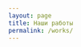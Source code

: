 ```yaml
---
layout: page
title: Наши работы
permalink: /works/
---
```




<div class="box alt">
    <div class="row uniform">
        <div class="4u"><span class="image fit"><img src="/images/1.jpg" alt="" /></span></div>
        <div class="4u"><span class="image fit"><img src="/images/2.jpg" alt="" /></span></div>
        <div class="4u"><span class="image fit"><img src="/images/3.jpg" alt="" /></span></div>
        <div class="4u"><span class="image fit"><img src="/images/4.jpg" alt="" /></span></div>
        <div class="4u"><span class="image fit"><img src="/images/5.jpg" alt="" /></span></div>
        <div class="4u"><span class="image fit"><img src="/images/6.jpg" alt="" /></span></div>
        <div class="4u"><span class="image fit"><img src="/images/7.jpg" alt="" /></span></div>
        <div class="4u"><span class="image fit"><img src="/images/8.jpg" alt="" /></span></div>
        <div class="4u"><span class="image fit"><img src="/images/9.jpg" alt="" /></span></div>
        <div class="4u"><span class="image fit"><img src="/images/10.jpg" alt="" /></span></div>
        <div class="4u"><span class="image fit"><img src="/images/11.jpg" alt="" /></span></div>
        <div class="4u"><span class="image fit"><img src="/images/12.jpg" alt="" /></span></div>
        <div class="4u"><span class="image fit"><img src="/images/13.jpg" alt="" /></span></div>
        <div class="4u"><span class="image fit"><img src="/images/14.jpg" alt="" /></span></div>
        <div class="4u"><span class="image fit"><img src="/images/15.jpg" alt="" /></span></div>
        <div class="4u"><span class="image fit"><img src="/images/16.jpg" alt="" /></span></div>
        <div class="4u"><span class="image fit"><img src="/images/17.jpg" alt="" /></span></div>
        <div class="4u"><span class="image fit"><img src="/images/18.jpg" alt="" /></span></div>
        <div class="4u"><span class="image fit"><img src="/images/19.jpg" alt="" /></span></div>
        <div class="4u"><span class="image fit"><img src="/images/20.jpg" alt="" /></span></div>
        <div class="4u"><span class="image fit"><img src="/images/21.jpg" alt="" /></span></div>
        <div class="4u"><span class="image fit"><img src="/images/22.jpg" alt="" /></span></div>
        <div class="4u"><span class="image fit"><img src="/images/23.jpg" alt="" /></span></div>
        <div class="4u"><span class="image fit"><img src="/images/24.jpg" alt="" /></span></div>
        <div class="4u"><span class="image fit"><img src="/images/25.jpg" alt="" /></span></div>
        <div class="4u"><span class="image fit"><img src="/images/26.jpg" alt="" /></span></div>
        <div class="4u"><span class="image fit"><img src="/images/27.jpg" alt="" /></span></div>
        <div class="4u"><span class="image fit"><img src="/images/28.jpg" alt="" /></span></div>
        <div class="4u"><span class="image fit"><img src="/images/29.jpg" alt="" /></span></div>
        <div class="4u"><span class="image fit"><img src="/images/30.jpg" alt="" /></span></div>
        <div class="4u"><span class="image fit"><img src="/images/31.jpg" alt="" /></span></div>
        <div class="4u"><span class="image fit"><img src="/images/32.jpg" alt="" /></span></div>
        <div class="4u"><span class="image fit"><img src="/images/33.jpg" alt="" /></span></div>
        <div class="4u"><span class="image fit"><img src="/images/34.jpg" alt="" /></span></div>
        <div class="4u"><span class="image fit"><img src="/images/35.jpg" alt="" /></span></div>
        <div class="4u"><span class="image fit"><img src="/images/36.jpg" alt="" /></span></div>
    </div>
</div>